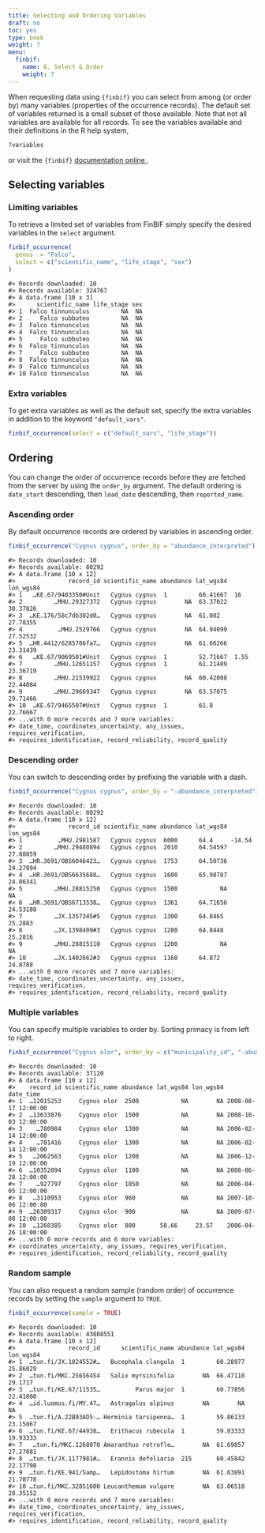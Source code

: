 ```yaml
---
title: Selecting and Ordering Variables
draft: no
toc: yes
type: book
weight: 7
menu:
  finbif:
    name: 6. Select & Order
    weight: 7
---
```




When requesting data using `{finbif}` you can select from among (or order by)
many variables (properties of the occurrence records). The default set of
variables returned is a small subset of those available. Note that not all
variables are available for all records. To see the variables available and
their definitions in the R help system,

```r
?variables
```
or visit the `{finbif}` [documentation online
](https://luomus.github.io/finbif/reference/variables.html).

## Selecting variables
### Limiting variables
To retrieve a limited set of variables from FinBIF simply specify the desired
variables in the `select` argument.

```r
finbif_occurrence(
  genus  = "Falco",
  select = c("scientific_name", "life_stage", "sex")
)
```

```{.language-r}
#> Records downloaded: 10
#> Records available: 324767
#> A data.frame [10 x 3]
#>      scientific_name life_stage sex
#> 1  Falco tinnunculus         NA  NA
#> 2     Falco subbuteo         NA  NA
#> 3  Falco tinnunculus         NA  NA
#> 4  Falco tinnunculus         NA  NA
#> 5     Falco subbuteo         NA  NA
#> 6  Falco tinnunculus         NA  NA
#> 7     Falco subbuteo         NA  NA
#> 8  Falco tinnunculus         NA  NA
#> 9  Falco tinnunculus         NA  NA
#> 10 Falco tinnunculus         NA  NA
```

### Extra variables
To get extra variables as well as the default set, specify the extra variables
in addition to the keyword `"default_vars"`.

```r
finbif_occurrence(select = c("default_vars", "life_stage"))
```

## Ordering
You can change the order of occurrence records before they are fetched from the
server by using the `order_by` argument. The default ordering is `date_start`
descending, then `load_date` descending, then `reported_name`.

### Ascending order
By default occurrence records are ordered by variables in ascending order.

```r
finbif_occurrence("Cygnus cygnus", order_by = "abundance_interpreted")
```

```{.language-r}
#> Records downloaded: 10
#> Records available: 80292
#> A data.frame [10 x 12]
#>               record_id scientific_name abundance lat_wgs84 lon_wgs84
#> 1   …KE.67/9403350#Unit   Cygnus cygnus  1         60.41667  16      
#> 2         …MHU.29327372   Cygnus cygnus        NA  63.37022  30.37826
#> 3  …KE.176/58c7db302d0…   Cygnus cygnus        NA  61.082    27.78355
#> 4          …MHU.2529766   Cygnus cygnus        NA  64.94099  27.52532
#> 5  …HR.4412/6285786fa7…   Cygnus cygnus        NA  61.66266  23.31439
#> 6   …KE.67/9069501#Unit   Cygnus cygnus  1         52.71667  1.55    
#> 7         …MHU.12651157   Cygnus cygnus  1         61.21489  23.36719
#> 8         …MHU.21539922   Cygnus cygnus        NA  60.42008  22.44084
#> 9         …MHU.29669347   Cygnus cygnus        NA  63.57075  29.71466
#> 10  …KE.67/9465507#Unit   Cygnus cygnus  1         61.8      22.76667
#> ...with 0 more records and 7 more variables:
#> date_time, coordinates_uncertainty, any_issues, requires_verification,
#> requires_identification, record_reliability, record_quality
```

### Descending order
You can switch to descending order by prefixing the variable with a dash.

```r
finbif_occurrence("Cygnus cygnus", order_by = "-abundance_interpreted")
```

```{.language-r}
#> Records downloaded: 10
#> Records available: 80292
#> A data.frame [10 x 12]
#>               record_id scientific_name abundance lat_wgs84 lon_wgs84
#> 1          …MHU.2981587   Cygnus cygnus  6000      64.4     -14.54   
#> 2         …MHU.29480894   Cygnus cygnus  2010      64.54597  27.88859
#> 3  …HR.3691/OBS6046423…   Cygnus cygnus  1753      64.50736  24.27894
#> 4  …HR.3691/OBS6635688…   Cygnus cygnus  1600      65.98787  24.06341
#> 5         …MHU.28815250   Cygnus cygnus  1500            NA        NA
#> 6  …HR.3691/OBS6713538…   Cygnus cygnus  1361      64.71656  24.53188
#> 7         …JX.1357345#5   Cygnus cygnus  1300      64.8465   25.2883 
#> 8         …JX.1398409#3   Cygnus cygnus  1280      64.8448   25.2816 
#> 9         …MHU.28815110   Cygnus cygnus  1200            NA        NA
#> 10        …JX.1402662#3   Cygnus cygnus  1160      64.872    24.8788 
#> ...with 0 more records and 7 more variables:
#> date_time, coordinates_uncertainty, any_issues, requires_verification,
#> requires_identification, record_reliability, record_quality
```

### Multiple variables
You can specify multiple variables to order by. Sorting primacy is from left to
right.

```r
finbif_occurrence("Cygnus olor", order_by = c("municipality_id", "-abundance_interpreted"))
```

```{.language-r}
#> Records downloaded: 10
#> Records available: 37120
#> A data.frame [10 x 12]
#>    record_id scientific_name abundance lat_wgs84 lon_wgs84           date_time
#> 1  …12015253     Cygnus olor  2500            NA        NA 2008-08-17 12:00:00
#> 2  …13633876     Cygnus olor  1500            NA        NA 2008-10-03 12:00:00
#> 3    …780984     Cygnus olor  1300            NA        NA 2006-02-14 12:00:00
#> 4    …781416     Cygnus olor  1300            NA        NA 2006-02-14 12:00:00
#> 5   …2062563     Cygnus olor  1200            NA        NA 2006-12-19 12:00:00
#> 6  …10352894     Cygnus olor  1100            NA        NA 2008-06-28 12:00:00
#> 7    …927797     Cygnus olor  1050            NA        NA 2006-04-05 12:00:00
#> 8   …3110953     Cygnus olor  960             NA        NA 2007-10-06 12:00:00
#> 9  …26309317     Cygnus olor  900             NA        NA 2009-07-08 12:00:00
#> 10  …1260385     Cygnus olor  800       58.66     23.57    2006-04-26 18:00:00
#> ...with 0 more records and 6 more variables:
#> coordinates_uncertainty, any_issues, requires_verification,
#> requires_identification, record_reliability, record_quality
```

### Random sample
You can also request a random sample (random order) of occurrence records by
setting the `sample` argument to `TRUE`.

```r
finbif_occurrence(sample = TRUE)
```

```{.language-r}
#> Records downloaded: 10
#> Records available: 43808551
#> A data.frame [10 x 12]
#>               record_id      scientific_name abundance lat_wgs84 lon_wgs84
#> 1  …tun.fi/JX.1024552#…   Bucephala clangula  1         60.28977  25.86029
#> 2  …tun.fi/MKC.25656454   Salix myrsinifolia        NA  66.47118  29.1717 
#> 3  …tun.fi/KE.67/11535…          Parus major  1         60.77856  22.41808
#> 4  …id.luomus.fi/MY.47…   Astragalus alpinus        NA        NA        NA
#> 5  …tun.fi/A.22B93AD5-… Herminia tarsipenna…  1         59.86133  23.15867
#> 6  …tun.fi/KE.67/44938…   Erithacus rubecula  1         59.83333  19.93333
#> 7   …tun.fi/MKC.1268070 Amaranthus retrofle…        NA  61.69857  27.27081
#> 8  …tun.fi/JX.1177981#…   Erannis defoliaria  215       60.45842  22.17798
#> 9  …tun.fi/KE.941/Samp…   Lepidostoma hirtum        NA  61.63891  21.70778
#> 10 …tun.fi/MKC.32851600 Leucanthemum vulgare        NA  63.06518  28.35152
#> ...with 0 more records and 7 more variables:
#> date_time, coordinates_uncertainty, any_issues, requires_verification,
#> requires_identification, record_reliability, record_quality
```
